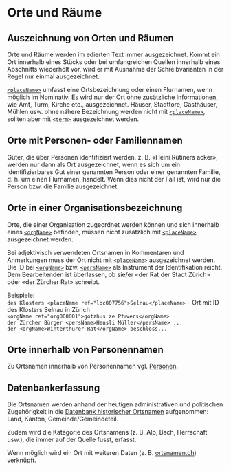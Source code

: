 # Orte und Räume

## Auszeichnung von Orten und Räumen

Orte und Räume werden im edierten Text immer ausgezeichnet.
Kommt ein Ort innerhalb eines Stücks oder bei umfangreichen Quellen
innerhalb eines Abschnitts wiederholt vor, wird er mit Ausnahme der
Schreibvarianten in der Regel nur einmal ausgezeichnet.

[`<placeName>`](placeName.de.md) umfasst eine Ortsbezeichnung oder
einen Flurnamen, wenn möglich im Nominativ.
Es wird nur der Ort ohne zusätzliche Informationen, wie Amt, Turm,
Kirche etc., ausgezeichnet.
Häuser, Stadttore, Gasthäuser, Mühlen usw. ohne nähere Bezeichnung
werden nicht mit [`<placeName>`](placeName.de.md),
sollten aber mit [`<term>`](term.de.md) ausgezeichnet werden.

## Orte mit Personen- oder Familiennamen

Güter, die über Personen identifiziert werden, z. B. «Heini Rütiners acker»,
werden nur dann als Ort ausgezeichnet, wenn es sich um ein identifizierbares
Gut einer genannten Person oder einer genannten Familie, d. h. um einen
Flurnamen, handelt.
Wenn dies nicht der Fall ist, wird nur die Person bzw. die Familie
ausgezeichnet.

## Orte in einer Organisationsbezeichnung

Orte, die einer Organisation zugeordnet werden können und sich innerhalb
eines [`<orgName>`](orgName.de.md) befinden, müssen nicht zusätzlich mit
[`<placeName>`](placeName.de.md)  ausgezeichnet werden.

Bei adjektivisch verwendeten Ortsnamen in Kommentaren und Anmerkungen
muss der Ort nicht mit [`<placeName>`](placeName.de.md) ausgezeichnet
werden.
Die ID bei [`<orgName>`](orgName.de.md) bzw. [`<persName>`](persName.de.md)
als Instrument der Identifikation reicht.
Dem Bearbeitenden ist überlassen, ob sie/er «der Rat der Stadt Zürich» oder
«der Zürcher Rat» schreibt.

Beispiele:  
 `des Klosters <placeName ref="loc007756">Selnau</placeName>` – Ort mit ID des
 Klosters Selnau in Zürich  
`<orgName ref="org000001">gotzhus ze Pfaͤvers</orgName>`  
`der Zürcher Bürger <persName>Hensli Müller</persName> ...`  
`der <orgName>Winterthurer Rat</orgName> beschloss... `

## Orte innerhalb von Personennamen
Zu Ortsnamen innerhalb von Personennamen vgl. [Personen](persons.de.md).

## Datenbankerfassung

Die Ortsnamen werden anhand der heutigen administrativen und politischen
Zugehörigkeit in die
[Datenbank historischer Ortsnamen](https://loci.ssrq-sds-fds.ch)
aufgenommen: Land, Kanton, Gemeinde/Gemeindeteil.

Zudem wird die Kategorie des Ortsnamens (z. B. Alp, Bach, Herrschaft usw.),
die immer auf der Quelle fusst, erfasst.

Wenn möglich wird ein Ort mit weiteren Daten (z. B.
[ortsnamen.ch](https://ortsnamen.ch/de/)) verknüpft.
